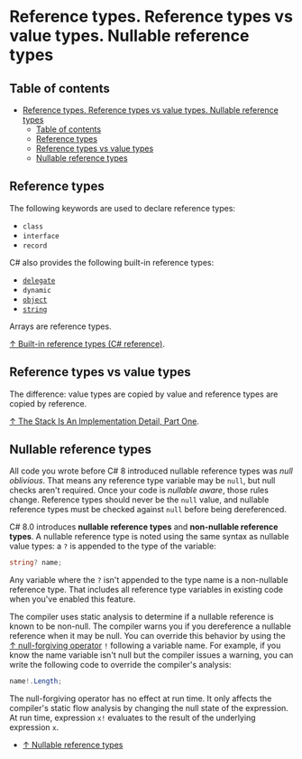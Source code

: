 # Reference types. Reference types vs value types. Nullable reference types

## Table of contents

- [Reference types. Reference types vs value types. Nullable reference types](#reference-types-reference-types-vs-value-types-nullable-reference-types)
  - [Table of contents](#table-of-contents)
  - [Reference types](#reference-types)
  - [Reference types vs value types](#reference-types-vs-value-types)
  - [Nullable reference types](#nullable-reference-types)

## Reference types

The following keywords are used to declare reference types:

- `class`
- `interface`
- `record`

C# also provides the following built-in reference types:

- [`delegate`](delegate.md)
- `dynamic`
- [`object`](object.md)
- [`string`](string/string.md)

Arrays are reference types.

[↑ Built-in reference types (C# reference)](https://learn.microsoft.com/en-us/dotnet/csharp/language-reference/builtin-types/reference-types).

## Reference types vs value types

The difference: value types are copied by value and reference types are copied by reference.

[↑ The Stack Is An Implementation Detail, Part One](https://learn.microsoft.com/en-us/archive/blogs/ericlippert/the-stack-is-an-implementation-detail-part-one).

## Nullable reference types

All code you wrote before C# 8 introduced nullable reference types was _null oblivious_. That means any reference type variable may be `null`, but null checks aren't required. Once your code is _nullable aware_, those rules change. Reference types should never be the `null` value, and nullable reference types must be checked against `null` before being dereferenced.

C# 8.0 introduces **nullable reference types** and **non-nullable reference types**.
A nullable reference type is noted using the same syntax as nullable value types: a `?` is appended to the type of the variable:

```csharp
string? name;
```

Any variable where the `?` isn't appended to the type name is a non-nullable reference type. That includes all reference type variables in existing code when you've enabled this feature.

The compiler uses static analysis to determine if a nullable reference is known to be non-null. The compiler warns you if you dereference a nullable reference when it may be null. You can override this behavior by using the [↑ null-forgiving operator](https://docs.microsoft.com/en-us/dotnet/csharp/language-reference/operators/null-forgiving) `!` following a variable name. For example, if you know the name variable isn't null but the compiler issues a warning, you can write the following code to override the compiler's analysis:

```csharp
name!.Length;
```

The null-forgiving operator has no effect at run time. It only affects the compiler's static flow analysis by changing the null state of the expression. At run time, expression `x!` evaluates to the result of the underlying expression `x`.

- [↑ Nullable reference types](https://docs.microsoft.com/en-us/dotnet/csharp/nullable-references)
